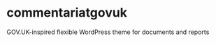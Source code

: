 commentariatgovuk
=================

GOV.UK-inspired flexible WordPress theme for documents and reports